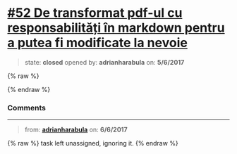 # [\#52 De transformat pdf-ul cu responsabilități în markdown pentru a putea fi modificate la nevoie](https://github.com/adrianharabula/condr/issues/52)

> state: **closed** opened by: **adrianharabula** on: **5/6/2017**

{% raw %}

{% endraw %}


### Comments

---
> from: [**adrianharabula**](https://github.com/adrianharabula/condr/issues/52#issuecomment-306457850) on: **6/6/2017**

{% raw %}
task left unassigned, ignoring it.
{% endraw %}
